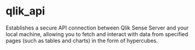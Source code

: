 # qlik_api
Establishes a secure API connection between Qlik Sense Server and your local machine, allowing you to fetch and interact with data from specified pages (such as tables and charts) in the form of hypercubes.
